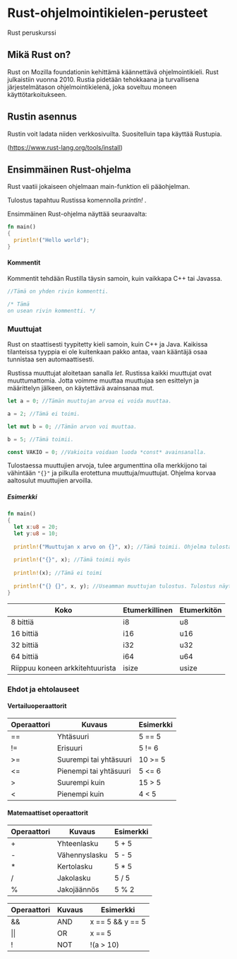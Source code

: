 # Rust-ohjelmointikielen-perusteet
Rust peruskurssi

## Mikä Rust on?

Rust on Mozilla foundationin kehittämä käännettävä ohjelmointikieli. Rust julkaistiin vuonna 2010. Rustia pidetään tehokkaana ja turvallisena järjestelmätason ohjelmointikielenä, joka soveltuu moneen käyttötarkoitukseen. 

## Rustin asennus
Rustin voit ladata niiden verkkosivuilta. Suositelluin tapa käyttää Rustupia.

(https://www.rust-lang.org/tools/install)


## Ensimmäinen Rust-ohjelma

Rust vaatii jokaiseen ohjelmaan main-funktion eli pääohjelman.

Tulostus tapahtuu Rustissa komennolla *println!* .

Ensimmäinen Rust-ohjelma näyttää seuraavalta:
```rust
fn main()
{
  println!("Hello world");
}

```

#### Kommentit

Kommentit tehdään Rustilla täysin samoin, kuin vaikkapa C++ tai Javassa.
```rust
//Tämä on yhden rivin kommentti.

/* Tämä 
on usean rivin kommentti. */

```


### Muuttujat

Rust on staattisesti tyypitetty kieli samoin, kuin C++ ja Java.
Kaikissa tilanteissa tyyppia ei ole kuitenkaan pakko antaa, vaan kääntäjä osaa tunnistaa sen automaattisesti.

Rustissa muuttujat aloitetaan sanalla *let*. Rustissa kaikki muuttujat ovat muuttumattomia. Jotta voimme muuttaa muuttujaa sen esittelyn ja määrittelyn jälkeen, on 
käytettävä avainsanaa mut.

```rust
let a = 0; //Tämän muuttujan arvoa ei voida muuttaa.

a = 2; //Tämä ei toimi.

let mut b = 0; //Tämän arvon voi muuttaa.

b = 5; //Tämä toimii.

const VAKIO = 0; //Vakioita voidaan luoda *const* avainsanalla.
```

Tulostaessa muuttujien arvoja, tulee argumenttina olla merkkijono tai vähintään `"{}"` ja pilkulla erotettuna muuttuja/muuttujat.
Ohjelma korvaa aaltosulut muuttujien arvoilla.

##### Esimerkki
```rust
fn main()
{
  let x:u8 = 20;
  let y:u8 = 10;
  
  println!("Muuttujan x arvo on {}", x); //Tämä toimii. Ohjelma tulostaisi: Muuttujan x arvo on 20
  
  println!("{}", x); //Tämä toimii myös
  
  println!(x); //Tämä ei toimi
  
  println!("{} {}", x, y); //Useamman muuttujan tulostus. Tulostus näyttäisi: 20 10
}
```


| Koko | Etumerkillinen | Etumerkitön |
| --- | --- | --- |
| 8 bittiä | i8 | u8 |
| 16 bittiä | i16 | u16 |
| 32 bittiä | i32 | u32 |
| 64 bittiä | i64 | u64 |
| Riippuu koneen arkkitehtuurista | isize | usize |


### Ehdot ja ehtolauseet

#### Vertailuoperaattorit
| Operaattori | Kuvaus | Esimerkki |
| --- | --- | --- |
| == | Yhtäsuuri | 5 == 5 |
| != | Erisuuri | 5 != 6 |
| >= | Suurempi tai yhtäsuuri | 10 >= 5 |
| <= | Pienempi tai yhtäsuuri | 5 <= 6 |
| > | Suurempi kuin | 15 > 5 |
| < | Pienempi kuin | 4 < 5 |

#### Matemaattiset operaattorit
| Operaattori | Kuvaus | Esimerkki |
| --- | --- | --- |
| + | Yhteenlasku | 5 + 5 |
| - | Vähennyslasku | 5 - 5 |
| * | Kertolasku | 5 * 5 |
| / | Jakolasku | 5 / 5 |
| % | Jakojäännös | 5 % 2 |


| Operaattori | Kuvaus | Esimerkki |
| --- | --- | --- |
| && | AND | x == 5 && y == 5|
| \|\| | OR | x == 5 || y == 5 |
| ! | NOT | !(a > 10) |
